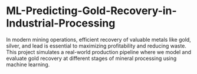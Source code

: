 # ML-Predicting-Gold-Recovery-in-Industrial-Processing
In modern mining operations, efficient recovery of valuable metals like gold, silver, and lead is essential to maximizing profitability and reducing waste.   This project simulates a real-world production pipeline where we model and evaluate gold recovery at different stages of mineral processing using machine learning.
